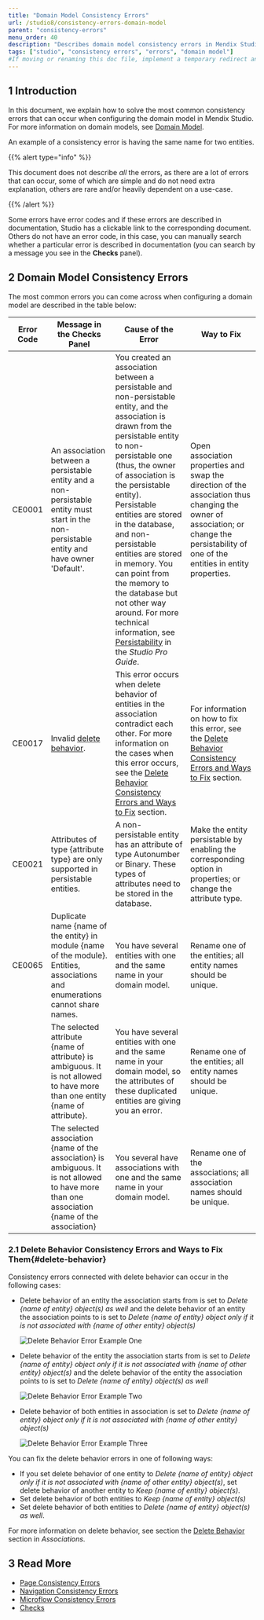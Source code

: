 ```yaml
---
title: "Domain Model Consistency Errors"
url: /studio8/consistency-errors-domain-model
parent: "consistency-errors"
menu_order: 40
description: "Describes domain model consistency errors in Mendix Studio and the way to fix them."
tags: ["studio", "consistency errors", "errors", "domain model"]
#If moving or renaming this doc file, implement a temporary redirect and let the respective team know they should update the URL in the product. See Mapping to Products for more details.
---
```


## 1 Introduction 

In this document, we explain how to solve the most common consistency errors that can occur when configuring the domain model in Mendix Studio. For more information on domain models, see [Domain Model](domain-models).

An example of a consistency error is having the same name for two entities.

{{% alert type="info" %}}

This document does not describe *all* the errors, as there are a lot of errors that can occur, some of which are simple and do not need extra explanation, others are rare and/or heavily dependent on a use-case. 

{{% /alert %}}

Some errors have error codes and if these errors are described in documentation, Studio has a clickable link to the corresponding document. Others do not have an error code, in this case, you can manually search whether a particular error is described in documentation (you can search by a message you see in the **Checks** panel).

## 2 Domain Model Consistency Errors

The most common errors you can come across when configuring a domain model are described in the table below:

| Error Code | Message in the Checks Panel                                  | Cause of the Error                                           | Way to Fix                                                   |
| ---------- | ------------------------------------------------------------ | ------------------------------------------------------------ | ------------------------------------------------------------ |
| CE0001     | An association between a persistable entity and a non-persistable entity must start in the non-persistable entity and have owner 'Default'. | You created an association between a persistable and non-persistable entity, and the association is drawn from the persistable entity to non-persistable one (thus, the owner of association is the persistable entity). Persistable entities are stored in the database, and non-persistable entities are stored in memory. You can point from the memory to the database but not other way around. For more technical information, see [Persistability](/refguide8/persistability) in the *Studio Pro Guide*. | Open association properties and swap the direction of the association thus changing the owner of association; or change the persistability of one of the entities in entity properties. |
| CE0017     | Invalid [delete behavior](domain-models-association-properties#delete-behavior). | This error occurs when delete behavior of entities in the association contradict each other. For more information on the cases when this error occurs, see the [Delete Behavior Consistency Errors and Ways to Fix](#delete-behavior) section. | For information on how to fix this error, see the [Delete Behavior Consistency Errors and Ways to Fix](#delete-behavior) section. |
| CE0021     | Attributes of type {attribute type} are only supported in persistable entities. | A non-persistable entity has an attribute of type Autonumber or Binary. These types of attributes need to be stored in the database. | Make the entity persistable by enabling the corresponding option in properties; or change the attribute type. |
| CE0065     | Duplicate name {name of the entity} in module {name of the module}. Entities, associations and enumerations cannot share names. | You have several entities with one and the same name in your domain model. | Rename one of the entities; all entity names should be unique. |
|            | The selected attribute {name of attribute} is ambiguous. It is not allowed to have more than one entity {name of attribute}. | You have several entities with one and the same name in your domain model, so the attributes of these duplicated entities are giving you an error. | Rename one of the entities; all entity names should be unique. |
|            | The selected association {name of the association} is ambiguous. It is not allowed to have more than one association {name of the association} | You several have associations with one and the same name in your domain model. | Rename one of the associations; all association names should be unique. |

### 2.1 Delete Behavior Consistency Errors and Ways to Fix Them{#delete-behavior}

 Consistency errors connected with delete behavior can occur in the following cases:

*  Delete behavior of an entity the association starts from is set to *Delete {name of entity} object(s) as well* and the delete behavior of an entity the association points to is set to *Delete {name of entity} object only if it is not associated with {name of other entity} object(s)*

    ![Delete Behavior Error Example One](/attachments/studio8/checks/consistency-errors/consistency-errors-domain-model/delete-behavior-error-example1.png)

*  Delete behavior of the entity the association starts from is set to *Delete {name of entity} object only if it is not associated with {name of other entity} object(s)* and the delete behavior of the entity the association points to is set to *Delete {name of entity} object(s) as well*

    ![Delete Behavior Error Example Two](/attachments/studio8/checks/consistency-errors/consistency-errors-domain-model/delete-behavior-error-example2.png)

*  Delete behavior of both entities in association is set to *Delete {name of entity} object only if it is not associated with {name of other entity} object(s)*

    ![Delete Behavior Error Example Three](/attachments/studio8/checks/consistency-errors/consistency-errors-domain-model/delete-behavior-error-example3.png)

You can fix the delete behavior errors in one of following ways:

* If  you set delete behavior of one entity to *Delete {name of entity} object only if it is not associated with {name of other entity} object(s)*, set delete behavior of another entity to *Keep {name of entity} object(s)*. 
* Set delete behavior of both entities to *Keep {name of entity} object(s)* 
* Set delete behavior of both entities to *Delete {name of entity} object(s) as well*.

For more information on delete behavior, see section the [Delete Behavior](domain-models-association-properties#delete-behavior) section in *Associations*.

## 3 Read More

* [Page Consistency Errors](consistency-errors-pages)
* [Navigation Consistency Errors](consistency-errors-navigation)
* [Microflow Consistency Errors](consistency-errors-microflows)
* [Checks](checks)